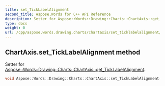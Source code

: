 ```yaml
---
title: set_TickLabelAlignment
second_title: Aspose.Words for C++ API Reference
description: Setter for Aspose::Words::Drawing::Charts::ChartAxis::get_TickLabelAlignment. 
type: docs
weight: 0
url: /cpp/aspose.words.drawing.charts/chartaxis/set_ticklabelalignment/
---
```

## ChartAxis.set_TickLabelAlignment method


Setter for [Aspose::Words::Drawing::Charts::ChartAxis::get_TickLabelAlignment](../get_ticklabelalignment/).

```cpp
void Aspose::Words::Drawing::Charts::ChartAxis::set_TickLabelAlignment(Aspose::Words::ParagraphAlignment value)
```

